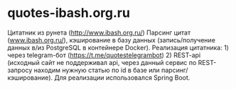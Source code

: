 # quotes-ibash.org.ru
Цитатник из рунета (http://www.ibash.org.ru/)
Парсинг цитат (www.ibash.org.ru/), кэширование в базу данных (запись/получение данных в/из PostgreSQL в контейнере Docker).
Реализация цитатника: 1) через telegram-бот (https://t.me/quotestelegrambot)
                      2) REST-api (исходный сайт не поддерживал api, через данный сервис по REST-запросу находим нужную статью по id в базе или парсинг/кэширование).
                      Для реализации использовался Spring Boot.
